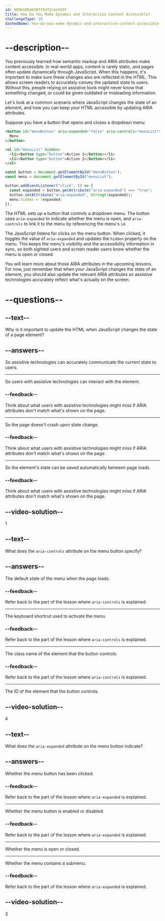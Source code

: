 ```yaml
---
id: 689b189ab38ff6d72cee593f
title: How Do You Make Dynamic and Interactive Content Accessible?
challengeType: 19
dashedName: how-do-you-make-dynamic-and-interactive-content-accessible
---
```


# --description--

You previously learned how semantic markup and ARIA attributes make content accessible. In real-world apps, content is rarely static, and pages often update dynamically through JavaScript. When this happens, it's important to make sure these changes also are reflected in the HTML. This allows screen readers to accurately convey the updated state to users. Without this, people relying on assistive tools might never know that something changed, or could be given outdated or misleading information.

Let's look at a common scenario where JavaScript changes the state of an element, and how you can keep your HTML accessible by updating ARIA attributes.

Suppose you have a button that opens and closes a dropdown menu:

```html
<button id="menuButton" aria-expanded="false" aria-controls="menuList">
  Menu
</button>

<ul id="menuList" hidden>
  <li><button type="button">Action 1</button></li>
  <li><button type="button">Action 2</button></li>
</ul>
```

```js
const button = document.getElementById("menuButton");
const menu = document.getElementById("menuList");

button.addEventListener("click", () => {
  const expanded = button.getAttribute("aria-expanded") === "true";
  button.setAttribute("aria-expanded", String(!expanded));
  menu.hidden = !expanded;
});
```

The HTML sets up a button that controls a dropdown menu. The button uses `aria-expanded` to indicate whether the menu is open, and `aria-controls` to link it to the menu by referencing the menu's `id`.

The JavaScript listens for clicks on the menu button. When clicked, it toggles the value of `aria-expanded` and updates the `hidden` property on the menu. This keeps the menu's visibility and the accessibility information in sync, so both sighted users and screen reader users know whether the menu is open or closed.

You will learn more about those ARIA attributes in the upcoming lessons. For now, just remember that when your JavaScript changes the state of an element, you should also update the relevant ARIA attributes so assistive technologies accurately reflect what's actually on the screen.

# --questions--

## --text--

Why is it important to update the HTML when JavaScript changes the state of a page element?

## --answers--

So assistive technologies can accurately communicate the current state to users.

---

So users with assistive technologies can interact with the element.

### --feedback--

Think about what users with assistive technologies might miss if ARIA attributes don't match what's shown on the page.

---

So the page doesn't crash upon state change.

### --feedback--

Think about what users with assistive technologies might miss if ARIA attributes don't match what's shown on the page.

---

So the element's state can be saved automatically between page loads.

### --feedback--

Think about what users with assistive technologies might miss if ARIA attributes don't match what's shown on the page.

## --video-solution--

1

## --text--

What does the `aria-controls` attribute on the menu button specify?

## --answers--

The default state of the menu when the page loads.

### --feedback--

Refer back to the part of the lesson where `aria-controls` is explained.

---

The keyboard shortcut used to activate the menu.

### --feedback--

Refer back to the part of the lesson where `aria-controls` is explained.

---

The class name of the element that the button controls.

### --feedback--

Refer back to the part of the lesson where `aria-controls` is explained.

---

The ID of the element that the button controls.

## --video-solution--

4

## --text--

What does the `aria-expanded` attribute on the menu button indicate?

## --answers--

Whether the menu button has been clicked.

### --feedback--

Refer back to the part of the lesson where `aria-expanded` is explained.

---

Whether the menu button is enabled or disabled.

### --feedback--

Refer back to the part of the lesson where `aria-expanded` is explained.

---

Whether the menu is open or closed.

---

Whether the menu contains a submenu.

### --feedback--

Refer back to the part of the lesson where `aria-expanded` is explained.

## --video-solution--

3
